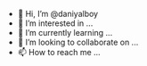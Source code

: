 - 👋 Hi, I’m @daniyalboy
- 👀 I’m interested in ...
- 🌱 I’m currently learning ...
- 💞️ I’m looking to collaborate on ...
- 📫 How to reach me ...

<!---
daniyalboy/daniyalboy is a ✨ special ✨ repository because its `README.md` (this file) appears on your GitHub profile.
You can click the Preview link to take a look at your changes.
--->
